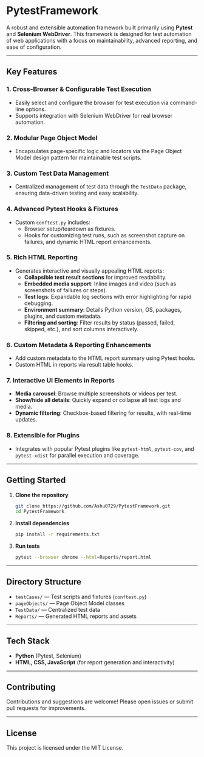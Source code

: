 # PytestFramework

A robust and extensible automation framework built primarily using **Pytest** and **Selenium WebDriver**. This framework is designed for test automation of web applications with a focus on maintainability, advanced reporting, and ease of configuration.

---

## Key Features

### 1. **Cross-Browser & Configurable Test Execution**
- Easily select and configure the browser for test execution via command-line options.
- Supports integration with Selenium WebDriver for real browser automation.

### 2. **Modular Page Object Model**
- Encapsulates page-specific logic and locators via the Page Object Model design pattern for maintainable test scripts.

### 3. **Custom Test Data Management**
- Centralized management of test data through the `TestData` package, ensuring data-driven testing and easy scalability.

### 4. **Advanced Pytest Hooks & Fixtures**
- Custom `conftest.py` includes:
  - Browser setup/teardown as fixtures.
  - Hooks for customizing test runs, such as screenshot capture on failures, and dynamic HTML report enhancements.

### 5. **Rich HTML Reporting**
- Generates interactive and visually appealing HTML reports:
  - **Collapsible test result sections** for improved readability.
  - **Embedded media support**: Inline images and video (such as screenshots of failures or steps).
  - **Test logs**: Expandable log sections with error highlighting for rapid debugging.
  - **Environment summary**: Details Python version, OS, packages, plugins, and custom metadata.
  - **Filtering and sorting**: Filter results by status (passed, failed, skipped, etc.), and sort columns interactively.

### 6. **Custom Metadata & Reporting Enhancements**
- Add custom metadata to the HTML report summary using Pytest hooks.
- Custom HTML in reports via result table hooks.

### 7. **Interactive UI Elements in Reports**
- **Media carousel**: Browse multiple screenshots or videos per test.
- **Show/hide all details**: Quickly expand or collapse all test logs and media.
- **Dynamic filtering**: Checkbox-based filtering for results, with real-time updates.

### 8. **Extensible for Plugins**
- Integrates with popular Pytest plugins like `pytest-html`, `pytest-cov`, and `pytest-xdist` for parallel execution and coverage.

---

## Getting Started

1. **Clone the repository**
   ```bash
   git clone https://github.com/Ashu0729/PytestFramework.git
   cd PytestFramework
   ```

2. **Install dependencies**
   ```bash
   pip install -r requirements.txt
   ```

3. **Run tests**
   ```bash
   pytest --browser chrome --html=Reports/report.html
   ```

---

## Directory Structure

- `testCases/` — Test scripts and fixtures (`conftest.py`)
- `pageObjects/` — Page Object Model classes
- `TestData/` — Centralized test data
- `Reports/` — Generated HTML reports and assets

---

## Tech Stack

- **Python** (Pytest, Selenium)
- **HTML, CSS, JavaScript** (for report generation and interactivity)

---

## Contributing

Contributions and suggestions are welcome! Please open issues or submit pull requests for improvements.

---

## License

This project is licensed under the MIT License.
